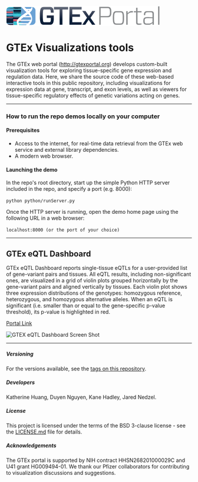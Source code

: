 
![GTEx logo](/images/gtex2.png) 

# GTEx Visualizations tools
The GTEx web portal (http://gtexportal.org) develops custom-built visualization tools for exploring tissue-specific gene expression and regulation data. Here, we share the source code of these web-based interactive tools in this public repository, including visualizations for expression data at gene, transcript, and exon levels, as well as viewers for tissue-specific regulatory effects of genetic variations acting on genes.  

---

### How to run the repo demos locally on your computer
#### Prerequisites
* Access to the internet, for real-time data retrieval from the GTEx web service and external library dependencies.
* A modern web browser.
#### Launching the demo
In the repo's root directory, start up the simple Python HTTP server included in the repo, and specify a port (e.g. 8000):

```python python/runServer.py```

Once the HTTP server is running, open the demo home page using the following URL in a web browser: 

```localhost:8000 (or the port of your choice)``` 

---

## GTEx eQTL Dashboard
GTEx eQTL Dashboard reports single-tissue eQTLs for a user-provided list of gene-variant pairs and tissues. All eQTL results, including non-significant ones, are visualized in a grid of violin plots grouped horizontally by the gene-variant pairs and aligned vertically by tissues. Each violin plot shows three expression distributions of the genotypes: homozygous reference, heterozygous, and homozygous alternative alleles. When an eQTL is significant (i.e. smaller than or equal to the gene-specific p-value threshold), its p-value is highlighted in red.

[Portal Link](https://gtexportal.org/home/eqtlDashboardPage)

![GTEX eQTL Dashboard Screen Shot](/images/GTEx-eQTL-dashboard.png)

---

##### Versioning
For the versions available, see the [tags on this repository](https://github.com/broadinstitute/gtex-viz/tags).

##### Developers
Katherine Huang, Duyen Nguyen, Kane Hadley, Jared Nedzel.

##### License
This project is licensed under the terms of the BSD 3-clause license - see the [LICENSE.md](LICENSE.md) file for details.

##### Acknowledgements
The GTEx portal is supported by NIH contract HHSN268201000029C and U41 grant HG009494-01. We thank our Pfizer collaborators for contributing to visualization discussions and suggestions. 


